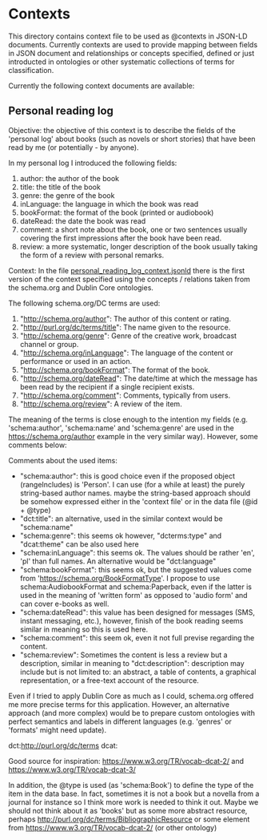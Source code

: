 # Contexts

This directory contains context file to be used as @contexts in JSON-LD documents.
Currently contexts are used to provide mapping between fields in JSON document and relationships or concepts 
specified, defined or just introducted in ontologies or other systematic collections of terms for classification.

Currently the following context documents are available:

## Personal reading log

Objective: the objective of this context is to describe the fields of the 'personal log' about books (such as novels or short stories) 
  that have been read by me (or potentially - by anyone).

  In my personal log I introduced the following fields:

  1. author: the author of the book
  2. title: the title of the book
  3. genre: the genre of the book
  4. inLanguage: the language in which the book was read
  5. bookFormat: the format of the book (printed or audiobook)
  6. dateRead: the date the book was read 
  7. comment: a short note about the book, one or two sentences usually covering the first impressions after the book have been read.
  8. review: a more systematic, longer description of the book usually taking the form of a review with personal remarks. 

 Context:
 In the file [personal_reading_log_context.jsonld](personal_reading_log_context.jsonld) there is the first version of the context specified using the concepts / relations
 taken from the schema.org and Dublin Core ontologies.

 The following schema.org/DC terms are used: 

 1. "http://schema.org/author": The author of this content or rating.
 2. "http://purl.org/dc/terms/title": The name given to the resource.
 3. "http://schema.org/genre": Genre of the creative work, broadcast channel or group.
 4. "http://schema.org/inLanguage": The language of the content or performance or used in an action.
 5. "http://schema.org/bookFormat": The format of the book.
 6. "http://schema.org/dateRead": The date/time at which the message has been read by the recipient if a single recipient exists.
 7. "http://schema.org/comment": Comments, typically from users.
 8. "http://schema.org/review": A review of the item.

 The meaning of the terms is close enough to the intention my fields (e.g. 'schema:author', 'schema:name' and 'schema:genre' are used in the https://schema.org/author example 
 in the very similar way). However, some comments below:
 
 Comments about the used items:

 - "schema:author": this is good choice even if the proposed object (rangeIncludes) is 'Person'. I can use (for a while at least) the purely string-based author names.
                    maybe the string-based approach should be somehow expressed either in the 'context file' or in the data file (@id + @type)
 - "dct:title": an alternative, used in the similar context would be "schema:name"
 - "schema:genre": this seems ok however, "dcterms:type" and "dcat:theme" can be also used here
 - "schema:inLanguage": this seems ok. The values should be rather 'en', 'pl' than full names. An alternative would be "dct:language"
 - "schema:bookFormat": this seems ok, but the suggested values come from 'https://schema.org/BookFormatType'. I propose to use schema:AudiobookFormat and schema:Paperback,
                        even if the latter is used in the meaning of 'written form' as opposed to 'audio form' and can cover e-books as well.
 - "schema:dateRead": this value has been designed for messages (SMS, instant messaging, etc.), however, finish of the book reading seems similar in meaning so this is used here.
 - "schema:comment": this seem ok, even it not full previse regarding the content.
 - "schema:review": Sometimes the content is less a review but a description, similar in meaning to "dct:description": description may include but is not limited to: 
                 an abstract, a table of contents, a graphical representation, or a free-text account of the resource.

Even if I tried to apply Dublin Core as much as I could, schema.org offered me more precise terms for this application. However, an alternative approach (and more complex) would be to
prepare custom ontologies with perfect semantics and labels in different languages (e.g. 'genres' or 'formats' might need update).

dct:http://purl.org/dc/terms
dcat:

Good source for inspiration: https://www.w3.org/TR/vocab-dcat-2/ and https://www.w3.org/TR/vocab-dcat-3/

In addition, the @type is used (as 'schema:Book') to define the type of the item in the data base. In fact, sometimes it is not a book but a novella from a journal for instance
so I think more work is needed to think it out. Maybe we should not think about it as 'books' but as some more abstract resource,
perhaps http://purl.org/dc/terms/BibliographicResource or some element from https://www.w3.org/TR/vocab-dcat-2/ (or other ontology)
